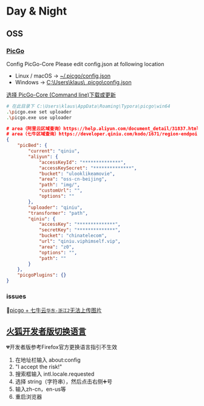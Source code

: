 # Day & Night

## OSS

### [PicGo](https://support.typora.io/Upload-Image/#picgo-core-command-line-opensource)
Config PicGo-Core
Please edit config.json at following location
  - Linux / macOS → <u>~/.picgo/config.json</u>
  - Windows → <u>C:\Users\klaus\ .picgo\config.json</u>

[选择 PicGo-Core (Command line)下载或更新](https://picgo.github.io/PicGo-Core-Doc/zh/guide/config.html#%E9%BB%98%E8%AE%A4%E9%85%8D%E7%BD%AE%E6%96%87%E4%BB%B6)
```bash
# 在此目录下 C:\Users\klaus\AppData\Roaming\Typora\picgo\win64
.\picgo.exe set uploader
.\picgo.exe use uploader
```

```json
# area（阿里云区域查询）https://help.aliyun.com/document_detail/31837.html
# area（七牛区域查询）https://developer.qiniu.com/kodo/1671/region-endpoint-fq
{
    "picBed": {
        "current": "qiniu",
        "aliyun": {
            "accessKeyId": "**************",
            "accessKeySecret": "**************",
            "bucket": "ulooklikeamovie",
            "area": "oss-cn-beijing",
            "path": "img/",
            "customUrl": "",
            "options": ""
        },
        "uploader": "qiniu",
        "transformer": "path",
        "qiniu": {
            "accessKey": "**************",
            "secretKey": "**************",
            "bucket": "chinatelecom",
            "url": "qiniu.viphimself.vip",
            "area": "z0",
            "options": "",
            "path": ""
        }
    },
    "picgoPlugins": {}
}
```

### issues

🔺[picgo + 七牛云`华东-浙江2`无法上传图片](https://github.com/Molunerfinn/PicGo/issues/365#issuecomment-1380207705)


## [火狐开发者版切换语言](https://support.mozilla.org/en-US/questions/1223719)

💔开发者版参考Firefox官方更换语言指引不生效

1. 在地址栏输入 about:config
2. "I accept the risk!"
3. 搜索框输入 intl.locale.requested
4. 选择 string（字符串），然后点击右侧➕号
5. 输入zh-cn，en-us等
6. 重启浏览器
